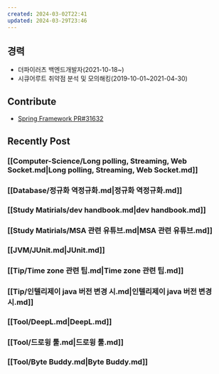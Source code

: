```yaml
---
created: 2024-03-02T22:41
updated: 2024-03-29T23:46
---
```


## 경력
- 더파이러츠 백엔드개발자(2021-10-18~)
- 시큐어루트 취약점 분석 및 모의해킹(2019-10-01~2021-04-30)

## Contribute
- [Spring Framework PR#31632](https://github.com/spring-projects/spring-framework/pull/31632)

## Recently Post
### [[Computer-Science/Long polling, Streaming, Web Socket.md|Long polling, Streaming, Web Socket.md]]
### [[Database/정규화 역정규화.md|정규화 역정규화.md]]
### [[Study Matirials/dev handbook.md|dev handbook.md]]
### [[Study Matirials/MSA 관련 유튜브.md|MSA 관련 유튜브.md]]
### [[JVM/JUnit.md|JUnit.md]]
### [[Tip/Time zone 관련 팁.md|Time zone 관련 팁.md]]
### [[Tip/인텔리제이 java 버전 변경 시.md|인텔리제이 java 버전 변경 시.md]]
### [[Tool/DeepL.md|DeepL.md]]
### [[Tool/드로윙 툴.md|드로윙 툴.md]]
### [[Tool/Byte Buddy.md|Byte Buddy.md]]